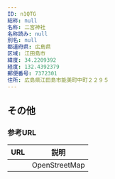 ```yaml
---
ID: n1QTG
総称: null
名称: 二宮神社
名称読み: null
別名: null
都道府県: 広島県
区域: 江田島市
緯度: 34.2209392
経度: 132.4392379
郵便番号: 7372301
住所: 広島県江田島市能美町中町２２９５
---
```


## その他

### 参考URL

| URL | 説明          |
| --- | ------------- |
|     | OpenStreetMap |
